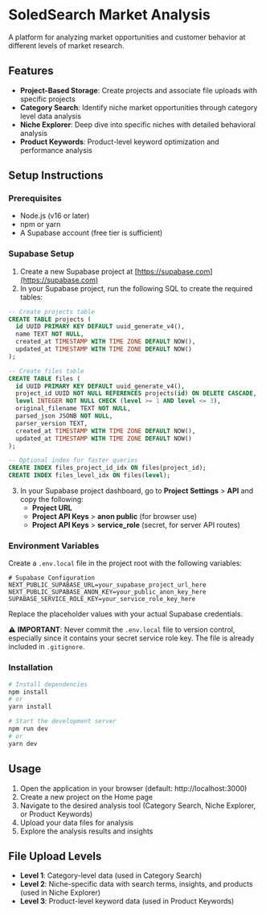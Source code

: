 # SoledSearch Market Analysis

A platform for analyzing market opportunities and customer behavior at different levels of market research.

## Features

- **Project-Based Storage**: Create projects and associate file uploads with specific projects
- **Category Search**: Identify niche market opportunities through category level data analysis
- **Niche Explorer**: Deep dive into specific niches with detailed behavioral analysis
- **Product Keywords**: Product-level keyword optimization and performance analysis

## Setup Instructions

### Prerequisites

- Node.js (v16 or later)
- npm or yarn
- A Supabase account (free tier is sufficient)

### Supabase Setup

1. Create a new Supabase project at [https://supabase.com](https://supabase.com)
2. In your Supabase project, run the following SQL to create the required tables:

```sql
-- Create projects table
CREATE TABLE projects (
  id UUID PRIMARY KEY DEFAULT uuid_generate_v4(),
  name TEXT NOT NULL,
  created_at TIMESTAMP WITH TIME ZONE DEFAULT NOW(),
  updated_at TIMESTAMP WITH TIME ZONE DEFAULT NOW()
);

-- Create files table
CREATE TABLE files (
  id UUID PRIMARY KEY DEFAULT uuid_generate_v4(),
  project_id UUID NOT NULL REFERENCES projects(id) ON DELETE CASCADE,
  level INTEGER NOT NULL CHECK (level >= 1 AND level <= 3),
  original_filename TEXT NOT NULL,
  parsed_json JSONB NOT NULL,
  parser_version TEXT,
  created_at TIMESTAMP WITH TIME ZONE DEFAULT NOW(),
  updated_at TIMESTAMP WITH TIME ZONE DEFAULT NOW()
);

-- Optional index for faster queries
CREATE INDEX files_project_id_idx ON files(project_id);
CREATE INDEX files_level_idx ON files(level);
```

3. In your Supabase project dashboard, go to **Project Settings** > **API** and copy the following:
   - **Project URL**
   - **Project API Keys** > **anon public** (for browser use)
   - **Project API Keys** > **service_role** (secret, for server API routes)

### Environment Variables

Create a `.env.local` file in the project root with the following variables:

```
# Supabase Configuration
NEXT_PUBLIC_SUPABASE_URL=your_supabase_project_url_here
NEXT_PUBLIC_SUPABASE_ANON_KEY=your_public_anon_key_here
SUPABASE_SERVICE_ROLE_KEY=your_service_role_key_here
```

Replace the placeholder values with your actual Supabase credentials.

⚠️ **IMPORTANT**: Never commit the `.env.local` file to version control, especially since it contains your secret service role key. The file is already included in `.gitignore`.

### Installation

```bash
# Install dependencies
npm install
# or
yarn install

# Start the development server
npm run dev
# or
yarn dev
```

## Usage

1. Open the application in your browser (default: http://localhost:3000)
2. Create a new project on the Home page
3. Navigate to the desired analysis tool (Category Search, Niche Explorer, or Product Keywords)
4. Upload your data files for analysis
5. Explore the analysis results and insights

## File Upload Levels

- **Level 1**: Category-level data (used in Category Search)
- **Level 2**: Niche-specific data with search terms, insights, and products (used in Niche Explorer)
- **Level 3**: Product-level keyword data (used in Product Keywords) 